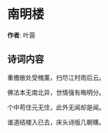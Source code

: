 # 南明楼

**作者**: 叶茵

## 诗词内容

重檐敞处受槐薰，扫尽江村雨后云。

佛法本无南北异，世情强有晦明分。

个中苟住元无住，此外无闻却是闻。

谁道结楼入已去，床头诗版几朝曛。

